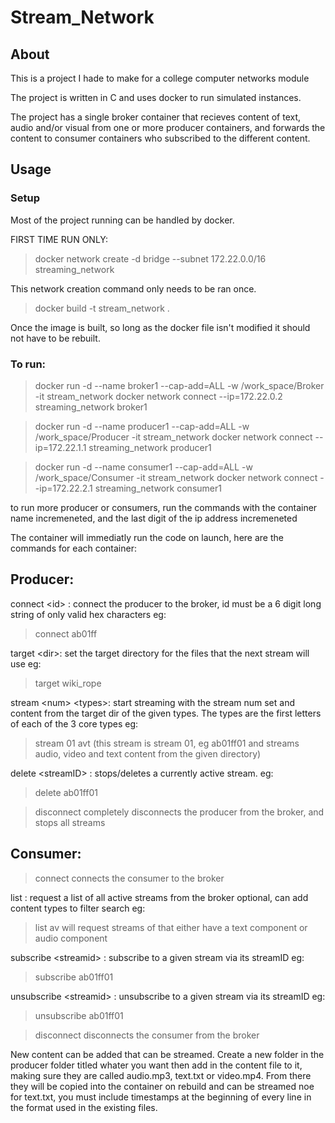 # **Stream_Network**
## **About** 
This is a project I hade to make for a college computer networks module

The project is written in C and uses docker to run simulated instances.

The project has a single broker container that recieves content of text, audio and/or visual from one or more producer containers,
and forwards the content to consumer containers who subscribed to the different content.

## **Usage**
### **Setup**
Most of the project running can be handled by docker.

FIRST TIME RUN ONLY:
> docker network create -d bridge --subnet 172.22.0.0/16 streaming_network

This network creation command only needs to be ran once.

> docker build -t stream_network .

Once the image is built, so long as the docker file isn't modified it should not have to be rebuilt.

### To run:

>docker run -d --name broker1  --cap-add=ALL -w /work_space/Broker -it stream_network
>docker network connect --ip=172.22.0.2 streaming_network broker1

>docker run -d --name producer1  --cap-add=ALL -w /work_space/Producer -it stream_network
>docker network connect --ip=172.22.1.1 streaming_network producer1

>docker run -d --name consumer1  --cap-add=ALL -w /work_space/Consumer -it stream_network
>docker network connect --ip=172.22.2.1 streaming_network consumer1

to run more producer or consumers, run the commands with the container name incremeneted,
and the last digit of the ip address incremeneted

The container will immediatly run the code on launch,
here are the commands for each container:

## Producer:
connect \<id\> : connect the producer to the broker, id must be a 6 digit long string of only valid hex characters
eg: 
> connect ab01ff

target \<dir\>: set the target directory for the files that the next stream will use
eg: 
> target wiki_rope

stream \<num\> \<types\>: start streaming with the stream num set and content from the target dir of the given types.
The types are the first letters of each of the 3 core types
eg: 
>stream 01 avt
(this stream is stream 01, eg ab01ff01 and streams audio, video and text content from the given directory)

delete \<streamID\> : stops/deletes a currently active stream.
eg: 
>delete ab01ff01

>disconnect
completely disconnects the producer from the broker, and stops all streams



## Consumer:
>connect
connects the consumer to the broker

list    : request a list of all active streams from the broker
optional, can add content types to filter search
eg: 
>list av
will request streams of that either have a text component or audio component

subscribe \<streamid\> : subscribe to a given stream via its streamID
eg: 
>subscribe ab01ff01

unsubscribe \<streamid\> : unsubscribe to a given stream via its streamID
eg: 
>unsubscribe ab01ff01

>disconnect
disconnects the consumer from the broker



New content can be added that can be streamed. Create a new folder in the producer folder titled whater you want
then add in the content file to it, making sure they are called audio.mp3, text.txt or video.mp4.
From there they will be copied into the container on rebuild and can be streamed
noe for text.txt, you must include timestamps at the beginning of every line in the format used in the existing files.
